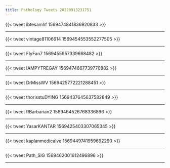 ```yaml
---
title: Pathology Tweets 20220913231751 
---
```


{{< tweet ibtesamhf 1569474841836920833 >}}






---





{{< tweet vintage81106614 1569454553552277505 >}}






---





{{< tweet FlyFan7 1569455957339668482 >}}






---





{{< tweet IAMPYTREGAY 1569474667739770882 >}}






---





{{< tweet DrMissWV 1569425772221288451 >}}






---





{{< tweet thorisstuDYING 1569437645637582849 >}}






---





{{< tweet RBarbarian2 1569464526768336896 >}}






---





{{< tweet YasarKANTAR 1569425403307065345 >}}






---





{{< tweet kaplanmedicalve 1569449741959692290 >}}






---





{{< tweet Path_SIG 1569462001612496896 >}}






---



